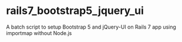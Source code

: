 # rails7_bootstrap5_jquery_ui
A batch script to setup Bootstrap 5 and jQuery-UI on Rails 7 app using importmap without Node.js
